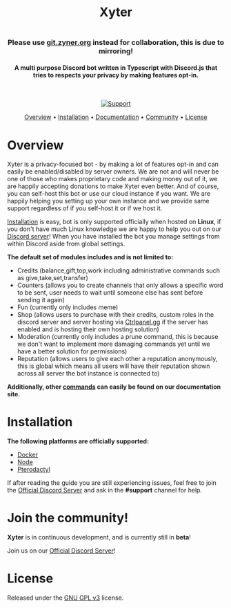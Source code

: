 <h1 align="center">
  <br>
  Xyter
  <br>
</h1>

<h3 align="center">
  <br>
  Please use <a href="https://s.zyner.org/xyter-code">git.zyner.org</a> instead for collaboration, this is due to mirroring!
  <br>
</h3>

<h4 align="center"> A multi purpose Discord bot written in Typescript with Discord.js that tries to respects your privacy by making features <b>opt-in</b>.</h4>

  <br>

<p align="center">
  <a href="https://s.zyner.org/discord">
    <img src="https://img.shields.io/discord/774981996878626847.svg?label=Discord&logo=Discord&colorB=7289da&style=for-the-badge" alt="Support">
  </a>
</p>

<p align="center">
  <a href="#overview">Overview</a>
  •
  <a href="#installation">Installation</a>
  •
  <a href="https://s.zyner.org/xyter-docs">Documentation</a>
  •
  <a href="#join-the-community">Community</a>
  •
  <a href="#license">License</a>
</p>

# Overview

Xyter is a privacy-focused bot - by making a lot of features opt-in and can easily be enabled/disabled by server owners. We are not and will never be one of those who makes proprietary code and making money out of it, we are happily accepting donations to make Xyter even better. And of course, you can self-host this bot or use our cloud instance if you want. We are happily helping you setting up your own instance and we provide same support regardless of if you self-host it or if we host it.

[Installation](#installation) is easy, bot is only supported officially when hosted on **Linux**, if you don't have much Linux knowledge we are happy to help you out on our [Discord server](https://s.zyner.org/discord)! When you have installed the bot you manage settings from within Discord aside from global settings.

**The default set of modules includes and is not limited to:**

- Credits (balance,gift,top,work including administrative commands such as give,take,set,transfer)
- Counters (allows you to create channels that only allows a specific word to be sent, user needs to wait until someone else has sent before sending it again)
- Fun (currently only includes meme)
- Shop (allows users to purchase with their credits, custom roles in the discord server and server hosting via [Ctrlpanel.gg](https://ctrlpanel.gg/) if the server has enabled and is hosting their own hosting solution)
- Moderation (currently only includes a prune command, this is because we don't want to implement more damaging commands yet until we have a better solution for permissions)
- Reputation (allows users to give each other a reputation anonymously, this is global which means all users will have their reputation shown across all server the bot instance is connected to)

**Additionally, other [commands](https://xyter.zyner.org/docs/commands) can easily be found on our documentation site.**

# Installation

**The following platforms are officially supported:**

- [Docker](https://xyter.zyner.org/docs/flavors/on-premise/docker)
- [Node](https://xyter.zyner.org/docs/flavors/on-premise/node)
- [Pterodactyl](https://xyter.zyner.org/docs/flavors/on-premise/pterodactyl)

If after reading the guide you are still experiencing issues, feel free to join the
[Official Discord Server](https://s.zyner.org/discord) and ask in the **#support** channel for help.

# Join the community!

**Xyter** is in continuous development, and is currently still in **beta**!

Join us on our [Official Discord Server](https://s.zyner.org/discord)!

# License

Released under the [GNU GPL v3](https://www.gnu.org/licenses/gpl-3.0.en.html) license.
